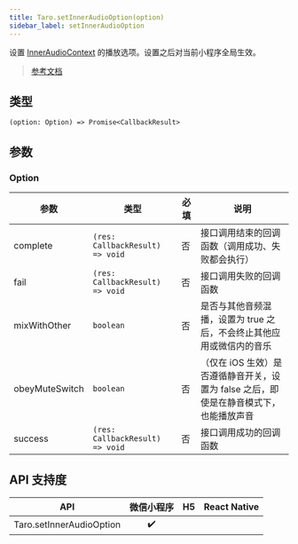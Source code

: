 ```yaml
---
title: Taro.setInnerAudioOption(option)
sidebar_label: setInnerAudioOption
---
```


设置 [InnerAudioContext](https://developers.weixin.qq.com/miniprogram/dev/api/media/audio/InnerAudioContext.html) 的播放选项。设置之后对当前小程序全局生效。

> [参考文档](https://developers.weixin.qq.com/miniprogram/dev/api/media/audio/wx.setInnerAudioOption.html)

## 类型

```tsx
(option: Option) => Promise<CallbackResult>
```

## 参数

### Option

<table>
  <thead>
    <tr>
      <th>参数</th>
      <th>类型</th>
      <th style={{ textAlign: "center"}}>必填</th>
      <th>说明</th>
    </tr>
  </thead>
  <tbody>
    <tr>
      <td>complete</td>
      <td><code>(res: CallbackResult) =&gt; void</code></td>
      <td style={{ textAlign: "center"}}>否</td>
      <td>接口调用结束的回调函数（调用成功、失败都会执行）</td>
    </tr>
    <tr>
      <td>fail</td>
      <td><code>(res: CallbackResult) =&gt; void</code></td>
      <td style={{ textAlign: "center"}}>否</td>
      <td>接口调用失败的回调函数</td>
    </tr>
    <tr>
      <td>mixWithOther</td>
      <td><code>boolean</code></td>
      <td style={{ textAlign: "center"}}>否</td>
      <td>是否与其他音频混播，设置为 true 之后，不会终止其他应用或微信内的音乐</td>
    </tr>
    <tr>
      <td>obeyMuteSwitch</td>
      <td><code>boolean</code></td>
      <td style={{ textAlign: "center"}}>否</td>
      <td>（仅在 iOS 生效）是否遵循静音开关，设置为 false 之后，即使是在静音模式下，也能播放声音</td>
    </tr>
    <tr>
      <td>success</td>
      <td><code>(res: CallbackResult) =&gt; void</code></td>
      <td style={{ textAlign: "center"}}>否</td>
      <td>接口调用成功的回调函数</td>
    </tr>
  </tbody>
</table>

## API 支持度

|           API            | 微信小程序 | H5 | React Native |
|:------------------------:|:-----:|:--:|:------------:|
| Taro.setInnerAudioOption |  ✔️   |    |              |
